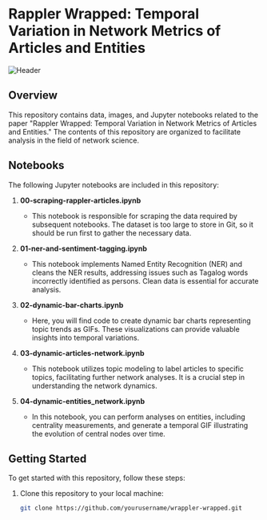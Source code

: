# Rappler Wrapped: Temporal Variation in Network Metrics of Articles and Entities

![Header](images/header.png)

## Overview

This repository contains data, images, and Jupyter notebooks related to the paper "Rappler Wrapped: Temporal Variation in Network Metrics of Articles and Entities." The contents of this repository are organized to facilitate analysis in the field of network science.

## Notebooks

The following Jupyter notebooks are included in this repository:

1. **00-scraping-rappler-articles.ipynb**
   - This notebook is responsible for scraping the data required by subsequent notebooks. The dataset is too large to store in Git, so it should be run first to gather the necessary data.

2. **01-ner-and-sentiment-tagging.ipynb**
   - This notebook implements Named Entity Recognition (NER) and cleans the NER results, addressing issues such as Tagalog words incorrectly identified as persons. Clean data is essential for accurate analysis.

3. **02-dynamic-bar-charts.ipynb**
   - Here, you will find code to create dynamic bar charts representing topic trends as GIFs. These visualizations can provide valuable insights into temporal variations.

4. **03-dynamic-articles-network.ipynb**
   - This notebook utilizes topic modeling to label articles to specific topics, facilitating further network analyses. It is a crucial step in understanding the network dynamics.

5. **04-dynamic-entities_network.ipynb**
   - In this notebook, you can perform analyses on entities, including centrality measurements, and generate a temporal GIF illustrating the evolution of central nodes over time.

## Getting Started

To get started with this repository, follow these steps:

1. Clone this repository to your local machine:

   ```bash
   git clone https://github.com/yourusername/wrappler-wrapped.git

